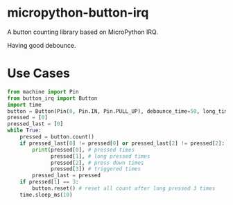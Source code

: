 # micropython-button-irq
A button counting library based on MicroPython IRQ.

Having good debounce.

# Use Cases

```py
from machine import Pin
from button_irq import Button
import time
button = Button(Pin(0, Pin.IN, Pin.PULL_UP), debounce_time=50, long_time=1500)
pressed = [0]
pressed_last = [0]
while True:
    pressed = button.count()
    if pressed_last[0] != pressed[0] or pressed_last[2] != pressed[2]:
        print(pressed[0], # pressed times
              pressed[1], # long pressed times
              pressed[2], # press down times
              pressed[3]) # triggered times
        pressed_last = pressed
    if pressed[1] == 3:
        button.reset() # reset all count after long pressed 3 times
    time.sleep_ms(10)

```
